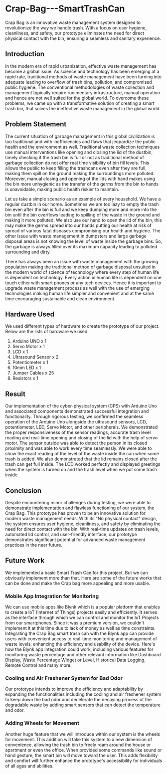 # Crap-Bag---SmartTrashCan
Crap Bag is an innovative waste management system designed to revolutionize the way we handle trash. With a focus on user hygiene, cleanliness, and safety, our prototype eliminates the need for direct physical contact with the bin, ensuring a seamless and sanitary experience.
## Introduction
In the modern era of rapid urbanization, effective waste management has become a global issue. As science and technology has been emerging at a rapid rate, traditional methods of waste management have been turning into adequate leading to overflow of trash bins, pollution, and compromised public hygiene. The conventional methodologies of waste collection and management typically require rudimentary infrastructure, manual operation and hence are not well suited for the global world. To overcome these problems, we came up with a transformative solution of creating a smart trash bin, that solves the ineffective waste management in the global world.

## Problem Statement
The current situation of garbage management in this global civilization is too traditional and with inefficiencies and flaws that jeopardize the public health and the environment as well.  Traditional waste collection techniques use manual interventions like opening and closing the lid of the dustbin, timely checking if the trash bin is full or not as traditional method of garbage collection do not offer real time visibility of bin fill levels. This allows the public to keep filling the trashcans even after they are full, making them spill on the ground making the surroundings more polluted. Moreover, manual closing and opening of the lids with hand makes using the bin more unhygienic as the transfer of the germs from the bin to hands is unavoidable, making public health riskier to maintain. <be>

Let us take a simple scenario as an example of every household. We have a regular dustbin in our home. Sometimes we are too lazy to empty the trash bin even after the bin is full and we keep dumping more and more into the bin until the bin overflows leading to spilling of the waste in the ground and making it more polluted. We also use our hand to open the lid of the bin, this may make the germs spread into our hands putting our health at risk of spread of various fatal diseases compromising our health and hygiene. The other issue with waste management in dumpsters and large garbage disposal areas is not knowing the level of waste inside the garbage bins. So, the garbage is always filled over its maximum capacity leading to polluted surrounding and dirty. <br>

There has always been an issue with waste management with the growing population making the traditional method of garbage disposal unsuited in the modern world of science of technology where every step of human life is dependent on technology. Every action in human life is dependent on one touch either with smart phones or any tech devices. Hence it is important to upgrade waste management process as well with the use of emerging technologies making human life simpler and convenient and at the same time encouraging sustainable and clean environment. <br>

## Hardware Used
We used different types of hardware to create the prototype of our project. Below are the lists of hardware we used:
  1.	Arduino UNO x 1
  2.	Servo Motor x 1
  3.	LCD x 1
  4.	Ultrasound Sensor x 2
  5.	Potentiometer x 1
  6.	10mm LED x 1
  7.	Jumper Cables x 25
  8.	Resistors x 1

## Result
Our implementation of the cyber-physical system (CPS) with Arduino Uno and associated components demonstrated successful integration and functionality. Through rigorous testing, we confirmed the seamless operation of the Arduino Uno alongside the ultrasound sensors, LCD, potentiometer, LED, Servo Motor, and other peripherals. We demonstrated the proper responsiveness of the sensor readings, accurate trash level reading and real-time opening and closing of the lid with the help of servo motor. The sensor outside was able to detect the person in its closed proximity and was able to work every time seamlessly. We were able to show the exact reading of the level of the waste inside the can when some trash is added. We also demonstrated that the lid remains closed after the trash can get full inside. The LCD worked perfectly and displayed greetings when the system is turned on and the trash level when we put some trash inside.
## Conclusion
Despite encountering minor challenges during testing, we were able to demonstrate implementation and flawless functioning of our system, the Crap Bag. This prototype has proven to be an innovative solution for modern waste management needs. With its "No physical contact" design, the system ensures user hygiene, cleanliness, and safety by eliminating the need for direct contact with the bin. With real-time updates on trash levels, automated lid control, and user-friendly interface, our prototype demonstrates significant potential for advanced waste management practices in the near future.
## Future Work 
We implemented a basic Smart Trash Can for this project. But we can obviously implement more than that. Here are some of the future works that can be done and make the Crap bag more appealing and more usable. 
### Mobile App Integration for Monitoring
We can use mobile apps like Blynk which is a popular platform that enables to create a IoT (Internet of Things) projects easily and efficiently. It serves as the interface through which we can control and monitor the IoT Projects from our smartphones. Since it was a premium version, we couldn't implement it at this time due to lack of money as well as time constraints. Integrating the Crap Bag smart trash can with the Blynk app can provide users with convenient access to real-time monitoring and management of waste levels, enhancing the efficiency and usability of the device. Here's how the Blynk app integration could work, including various features for monitoring waste percentage and other relevant information like Dashboard Display, Waste Percentage Widget or Level, Historical Data Logging, Remote Control and many more.
### Cooling and Air Freshener System for Bad Odor
Our prototype intends to improve the efficiency and adaptability by expanding the functionalities including the cooling and air freshener system to keep down the bad odor and decelerate the decaying process of the degradable waste by adding smart sensors that can detect the temperature and odor.
### Adding Wheels for Movement
Another huge feature that we will introduce within our system is the wheels for movement. This addition will take this system to a new dimension of convenience, allowing the trash bin to freely roam around the house or apartment or even the office. When provided some commands like sound or hand gesture, the smart bin will move toward the user. This adds flexibility and comfort will further enhance the prototype's accessibility for individuals of all ages and abilities.

